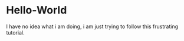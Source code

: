 # Hello-World

I have no idea what i am doing, i am just trying to follow this frustrating tutorial.
